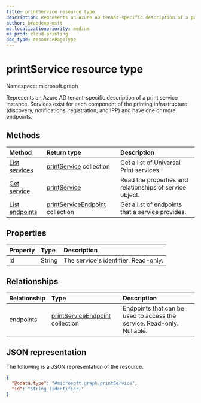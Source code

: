 ```yaml
---
title: printService resource type
description: Represents an Azure AD tenant-specific description of a print service instance. Services exist for each component of the printing infrastructure (e.g., discovery, notifications, registration and IPP) and have one or more endpoints.
author: braedenp-msft
ms.localizationpriority: medium
ms.prod: cloud-printing
doc_type: resourcePageType
---
```


# printService resource type

Namespace: microsoft.graph

Represents an Azure AD tenant-specific description of a print service instance. Services exist for each component of the printing infrastructure (discovery, notifications, registration, and IPP) and have one or more endpoints.

## Methods
|Method|Return type|Description|
|:---|:---|:---|
| [List services](../api/print-list-services.md) | [printService](printservice.md) collection | Get a list of Universal Print services. |
| [Get service](../api/printservice-get.md) | [printService](printservice.md) | Read the properties and relationships of service object. |
| [List endpoints](../api/printservice-list-endpoints.md) | [printServiceEndpoint](printserviceendpoint.md) collection | Get a list of endpoints that a service provides. |

## Properties
|Property|Type|Description|
|:---|:---|:---|
|id|String|The service's identifier. Read-only.|

## Relationships
|Relationship|Type|Description|
|:---|:---|:---|
|endpoints|[printServiceEndpoint](printserviceendpoint.md) collection| Endpoints that can be used to access the service. Read-only. Nullable.|

## JSON representation
The following is a JSON representation of the resource.
<!-- {
  "blockType": "resource",
  "keyProperty": "id",
  "@odata.type": "microsoft.graph.printService",
  "openType": false
}
-->
``` json
{
  "@odata.type": "#microsoft.graph.printService",
  "id": "String (identifier)"
}
```

